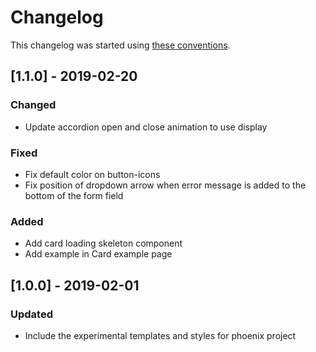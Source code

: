# Changelog

This changelog was started using [these conventions](http://keepachangelog.com/).

## [1.1.0] - 2019-02-20
### Changed
- Update accordion open and close animation to use display

### Fixed
- Fix default color on button-icons
- Fix position of dropdown arrow when error message is added to the bottom of the form field

### Added
- Add card loading skeleton component
- Add example in Card example page

## [1.0.0] - 2019-02-01
### Updated
- Include the experimental templates and styles for phoenix project
